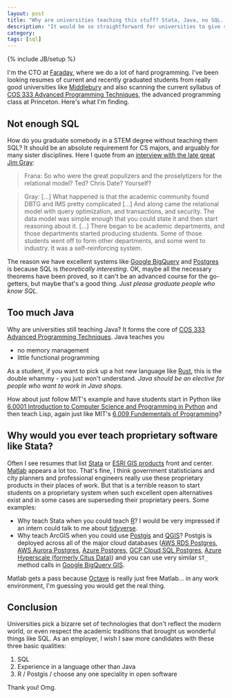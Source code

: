 ```yaml
---
layout: post
title: "Why are universities teaching this stuff? Stata, Java, no SQL..."
description: "It would be so straightforward for universities to give students better preparation for industry. Why don't they?"
category:
tags: [sql]
---
```

{% include JB/setup %}

I'm the CTO at [Faraday](https://faraday.io), where we do a lot of hard programming. I've been looking resumes of current and recently graduated students from really good universities like [Middlebury](https://www.middlebury.edu) and also scanning the current syllabus of [COS 333 Advanced Programming Techniques](https://www.cs.princeton.edu/courses/archive/spr20/cos333/topics.html), the advanced programming class at Princeton. Here's what I'm finding.

## Not enough SQL

How do you graduate somebody in a STEM degree without teaching them SQL? It should be an absolute requirement for CS majors, and arguably for many sister disciplines. Here I quote from an [interview with the late great Jim Gray](https://conservancy.umn.edu/bitstream/handle/11299/107339/oh353jg.pdf?sequence=1):

> Frana: So who were the great populizers and the proselytizers for the relational model? Ted? Chris Date? Yourself?

> Gray: [...] What happened is that the academic community found DBTG and IMS pretty complicated [...] And along came the relational model with query optimization, and transactions, and security. The data model was simple enough that you could state it and then start reasoning about it. [...] There began to be academic departments, and those departments started producing students. Some of those students went off to form other departments, and some went to industry. It was a self-reinforcing system.

The reason we have excellent systems like [Google BigQuery](https://cloud.google.com/bigquery) and [Postgres](https://www.postgresql.org/) is because SQL is _theoretically interesting_. OK, maybe all the necessary theorems have been proved, so it can't be an advanced course for the go-getters, but maybe that's a good thing. *Just please graduate people who know SQL.*

## Too much Java

Why are universities still teaching Java? It forms the core of [COS 333 Advanced Programming Techniques](https://www.cs.princeton.edu/courses/archive/spr20/cos333/topics.html). Java teaches you

* no memory management
* little functional programming

As a student, if you want to pick up a hot new language like [Rust](https://www.rust-lang.org/), this is the double whammy - you just won't understand. *Java should be an elective for people who want to work in Java shops.*

How about just follow MIT's example and have students start in Python like [6.0001 Introduction to Computer Science and Programming in Python](https://ocw.mit.edu/courses/electrical-engineering-and-computer-science/6-0001-introduction-to-computer-science-and-programming-in-python-fall-2016/) and then teach Lisp, again just like MIT's [6.009 Fundementals of Programming](https://py.mit.edu/spring20)?

## Why would you ever teach proprietary software like Stata?

Often I see resumes that list [Stata](https://www.stata.com/) or [ESRI GIS products](https://www.esri.com/en-us/home) front and center. [Matlab](https://www.mathworks.com/products/matlab.html) appears a lot too. That's fine, I think government statisticians and city planners and professional engineers really use these proprietary products in their places of work. But that is a terrible reason to start students on a proprietary system when such excellent open alternatives exist and in some cases are superseding their proprietary peers. Some examples:

* Why teach Stata when you could teach [R](https://www.r-project.org/)? I would be very impressed if an intern could talk to me about [tidyverse](https://www.tidyverse.org/).
* Why teach ArcGIS when you could use [Postgis](https://postgis.net/) and [QGIS](https://www.qgis.org/en/site/)? Postgis is deployed across all of the major cloud databases ([AWS RDS Postgres](https://aws.amazon.com/rds/postgresql/), [AWS Aurora Postgres](https://aws.amazon.com/rds/aurora/postgresql-features/), [Azure Postgres](https://azure.microsoft.com/en-us/services/postgresql/), [GCP Cloud SQL Postgres](https://cloud.google.com/sql/), [Azure Hyperscale (formerly Citus Data)](https://docs.microsoft.com/en-us/azure/azure-sql/database/service-tier-hyperscale)) and you can use very similar `ST_` method calls in [Google BigQuery GIS](https://cloud.google.com/bigquery/docs/gis-intro).

Matlab gets a pass because [Octave](https://www.gnu.org/software/octave/) is really just free Matlab... in any work environment, I'm guessing you would get the real thing.

## Conclusion

Universities pick a bizarre set of technologies that don't reflect the modern world, or even respect the academic traditions that brought us wonderful things like SQL. As an employer, I wish I saw more candidates with these three basic qualities:

1. SQL
2. Experience in a language other than Java
3. R / Postgis / choose any one speciality in open software

Thank you! Omg.
